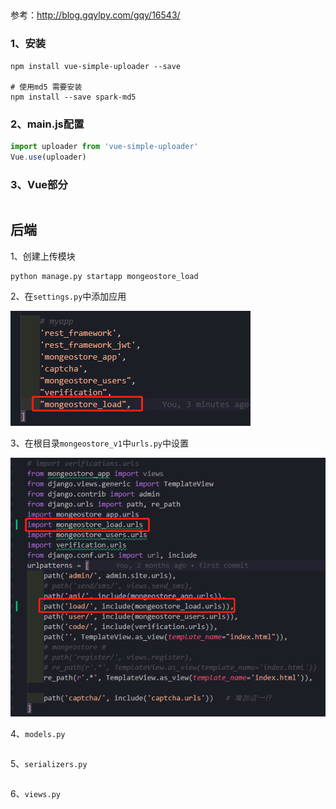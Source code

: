 ## 

参考：http://blog.gqylpy.com/gqy/16543/

### 1、安装

```shell
npm install vue-simple-uploader --save

# 使用md5 需要安装
npm install --save spark-md5
```

### 2、main.js配置

```js
import uploader from 'vue-simple-uploader'
Vue.use(uploader)
```

### 3、Vue部分

```vue

```



## 后端

1、创建上传模块

```
python manage.py startapp mongeostore_load
```

2、在`settings.py`中添加应用

![](IMG/微信截图_20201023215205.png)

3、在根目录`mongeostore_v1`中`urls.py`中设置

![](IMG/微信截图_20201023215558.png)



4、`models.py`

```

```

5、`serializers.py`

```

```

6、`views.py`

```

```





